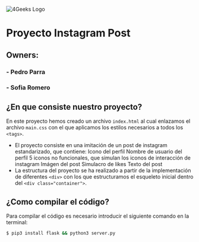 ![4Geeks Logo](https://4geeksacademy.com//images/4geeks-logo.png)
# Proyecto Instagram Post
## Owners:
### 	- Pedro Parra
### 	- Sofia Romero
## ¿En que consiste nuestro proyecto?
En este proyecto hemos creado un archivo `index.html` al cual enlazamos el archivo `main.css` con el que aplicamos los estilos necesarios a todos los `<tags>`.
- El proyecto consiste en una imitación de un post de instagram estandarizado, que contiene:
Icono del perfil
		Nombre de usuario del perfil
	 	5 iconos no funcionales, que simulan los iconos de interacción de instagram
		Imágen del post
		Simulacro de likes
		Texto del post
- La estructura del proyecto se ha realizado a partir de la implementación de diferentes `<div>` con los que estructuramos el esqueleto inicial dentro del `<div class="container">`.
## ¿Como compilar el código?
Para compilar el código es necesario introducir el siguiente comando en la terminal:
```sh
$ pip3 install flask && python3 server.py
```
